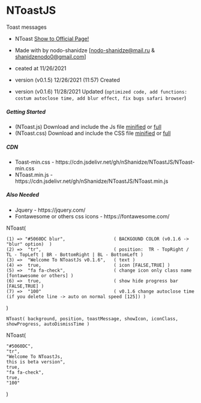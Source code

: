 # NToastJS
Toast messages
 
* NToast <a href='https://nshanidze.github.io/NToastJS/'>Show to Official Page!</a>
* Made with by nodo-shanidze [nodo-shanidze@mail.ru & shanidzenodo0@gmail.com]
 
* ceated at 11/26/2021
* version (v0.1.5)  12/26/2021 (11:57) Created
* version (v0.1.6) 11/28/2021 Updated (`optimized code, add functions: costum autoclose time, add blur effect, fix bugs safari browser`)

<h5 class='mt-5'>Getting Started</h5>
<ul class='mt-2'>
<li>(NToast.js) Download and include the Js file <a href="NToast.min.js" download class='ms-1 me-1 fs-6'>minified</a> or <a href="NToast.js" class='ms-1 me-1 fs-6' download>full</a></li>
<li>(NToast.css) Download and include the CSS file <a href="NToast-min.css" class='ms-1 me-1 fs-6' download>minified</a> or <a href="NToast.css" class='ms-1 me-1 fs-6' download>full</a></li>
</ul>

<h5 class='mt-5'>CDN</h5>

<ul>
 <li>Toast-min.css - https://cdn.jsdelivr.net/gh/nShanidze/NToastJS/NToast-min.css</li>
 <li>NToast.min.js - https://cdn.jsdelivr.net/gh/nShanidze/NToastJS/NToast.min.js</li>
</ul>
 
 <h5 class='mt-5'>Also Needed</h5>

<ul>
 <li>Jquery - https://jquery.com/</li>
 <li>Fontawesome or others css icons - https://fontawesome.com/</li>
</ul>
 
 
 NToast(
 
    (1) => "#5060DC blur",                  ( BACKGOUND COLOR (v0.1.6 -> "blur" option)  )
    (2) =>  "tr",                           ( position:  TR - TopRight / TL - TopLeft | BR - BottomRight | BL - BottomLeft )
    (3) =>  "Welcome To NToastJs v0.1.6",   ( text )
    (4) =>  true,                           ( icon [FALSE,TRUE] )
    (5) =>  "fa fa-check",                  ( change icon only class name [fontawesome or others] )
    (6) =>  true,                           ( show hide progress bar [FALSE,TRUE] )
    (7) =>  "100"                           ( v0.1.6 change autoclose time (if you delete line -> auto on normal speed [125]) )

)
 
 
  
`NToast(
  background,
  position,
  toastMessage,
  showIcon,
  iconClass,
  showProgress,
  autoDismissTime
 )`
  
NToast( 

    "#5060DC", 
    "tr", 
    "Welcome To NToastJs,
    this is beta version",
    true, 
    "fa fa-check",
    true,
    "100"

)

 
